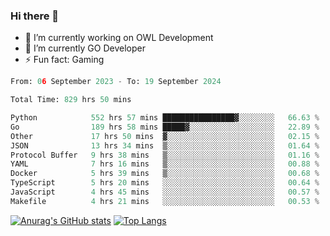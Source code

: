 ### Hi there 👋 

- 🔭 I’m currently working on OWL Development
- 🌱 I’m currently GO Developer
-  ⚡ Fun fact: Gaming
  
  <!--
- 👯 I’m looking to collaborate on ...
- 🤔 I’m looking for help with ...
- 💬 Ask me about ...
- 📫 How to reach me: ...
- 😄 Pronouns: ...
-->

<!--START_SECTION:waka-->

```python
From: 06 September 2023 - To: 19 September 2024

Total Time: 829 hrs 50 mins

Python            552 hrs 57 mins ████████████████▓░░░░░░░░   66.63 %
Go                189 hrs 58 mins █████▓░░░░░░░░░░░░░░░░░░░   22.89 %
Other             17 hrs 50 mins  ▓░░░░░░░░░░░░░░░░░░░░░░░░   02.15 %
JSON              13 hrs 34 mins  ▒░░░░░░░░░░░░░░░░░░░░░░░░   01.64 %
Protocol Buffer   9 hrs 38 mins   ▒░░░░░░░░░░░░░░░░░░░░░░░░   01.16 %
YAML              7 hrs 16 mins   ▒░░░░░░░░░░░░░░░░░░░░░░░░   00.88 %
Docker            5 hrs 39 mins   ▒░░░░░░░░░░░░░░░░░░░░░░░░   00.68 %
TypeScript        5 hrs 20 mins   ░░░░░░░░░░░░░░░░░░░░░░░░░   00.64 %
JavaScript        4 hrs 45 mins   ░░░░░░░░░░░░░░░░░░░░░░░░░   00.57 %
Makefile          4 hrs 21 mins   ░░░░░░░░░░░░░░░░░░░░░░░░░   00.53 %
```

<!--END_SECTION:waka-->

[![Anurag's GitHub stats](https://github-readme-stats.vercel.app/api?username=aebalz&show_icons=true&theme=codeSTACKr)](https://github.com/anuraghazra/github-readme-stats)
[![Top Langs](https://github-readme-stats.vercel.app/api/top-langs/?username=aebalz&layout=compact&card_width=350&theme=codeSTACKr)](https://github.com/anuraghazra/github-readme-stats)
<!-- [![Readme Card](https://github-readme-stats.vercel.app/api/pin/?username=aebalz&repo=go-gin-gone&show_owner=true)](https://github.com/anuraghazra/github-readme-stats)-->
